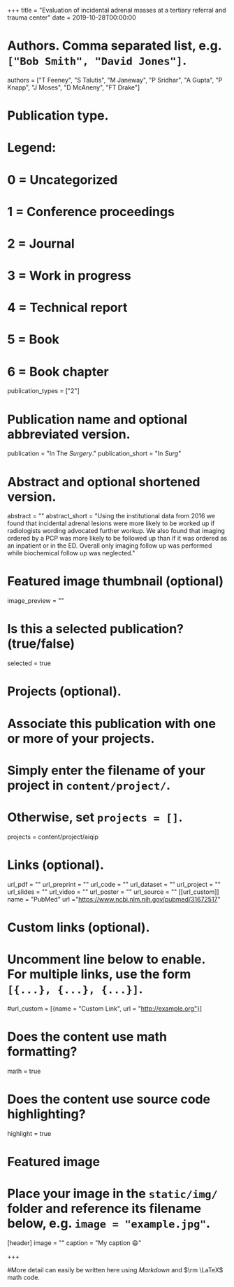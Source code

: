 +++
title = "Evaluation of incidental adrenal masses at a tertiary referral and trauma center"
date = 2019-10-28T00:00:00

# Authors. Comma separated list, e.g. `["Bob Smith", "David Jones"]`.
authors = ["T Feeney", "S Talutis", "M Janeway", "P Sridhar", "A Gupta", "P Knapp", "J Moses", "D McAneny", "FT Drake"]

# Publication type.
# Legend:
# 0 = Uncategorized
# 1 = Conference proceedings
# 2 = Journal
# 3 = Work in progress
# 4 = Technical report
# 5 = Book
# 6 = Book chapter
publication_types = ["2"]

# Publication name and optional abbreviated version.
publication = "In The *Surgery*."
publication_short = "In *Surg*"

# Abstract and optional shortened version.
abstract = ""
abstract_short = "Using the institutional data from 2016 we found that incidental adrenal lesions were more likely to be worked up if radiologists wording advocated further workup. We also found that imaging ordered by a PCP was more likely to be followed up than if it was ordered as an inpatient or in the ED. Overall only imaging follow up was performed while biochemical follow up was neglected."

# Featured image thumbnail (optional)
image_preview = ""

# Is this a selected publication? (true/false)
selected = true

# Projects (optional).
#   Associate this publication with one or more of your projects.
#   Simply enter the filename of your project in `content/project/`.
#   Otherwise, set `projects = []`.
projects = content/project/aiqip

# Links (optional).
url_pdf = ""
url_preprint = ""
url_code = ""
url_dataset = ""
url_project = ""
url_slides = ""
url_video = ""
url_poster = ""
url_source = ""
[[url_custom]]
name = "PubMed"
url ="https://www.ncbi.nlm.nih.gov/pubmed/31672517"

# Custom links (optional).
#   Uncomment line below to enable. For multiple links, use the form `[{...}, {...}, {...}]`.
#url_custom = [{name = "Custom Link", url = "http://example.org"}]

# Does the content use math formatting?
math = true

# Does the content use source code highlighting?
highlight = true

# Featured image
# Place your image in the `static/img/` folder and reference its filename below, e.g. `image = "example.jpg"`.
[header]
image = ""
caption = "My caption :smile:"

+++

#More detail can easily be written here using *Markdown* and $\rm \LaTeX$ math code.
